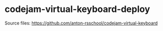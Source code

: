 # codejam-virtual-keyboard-deploy 

Source files: https://github.com/anton-rsschool/codejam-virtual-keyboard